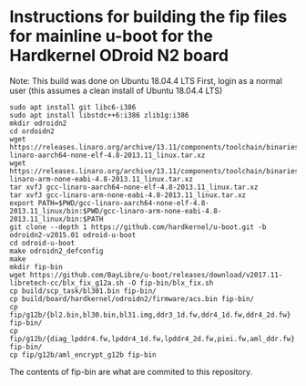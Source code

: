 # Instructions for building the fip files for mainline u-boot for the Hardkernel ODroid N2 board

Note: This build was done on Ubuntu 18.04.4 LTS
First, login as a normal user (this assumes a clean install of Ubuntu 18.04.4 LTS)
~~~~~
sudo apt install git libc6-i386
sudo apt install libstdc++6:i386 zlib1g:i386
mkdir odroidn2
cd ordoidn2
wget https://releases.linaro.org/archive/13.11/components/toolchain/binaries/gcc-linaro-aarch64-none-elf-4.8-2013.11_linux.tar.xz
wget https://releases.linaro.org/archive/13.11/components/toolchain/binaries/gcc-linaro-arm-none-eabi-4.8-2013.11_linux.tar.xz
tar xvfJ gcc-linaro-aarch64-none-elf-4.8-2013.11_linux.tar.xz
tar xvfJ gcc-linaro-arm-none-eabi-4.8-2013.11_linux.tar.xz
export PATH=$PWD/gcc-linaro-aarch64-none-elf-4.8-2013.11_linux/bin:$PWD/gcc-linaro-arm-none-eabi-4.8-2013.11_linux/bin:$PATH
git clone --depth 1 https://github.com/hardkernel/u-boot.git -b odroidn2-v2015.01 odroid-u-boot
cd odroid-u-boot
make odroidn2_defconfig
make
mkdir fip-bin
wget https://github.com/BayLibre/u-boot/releases/download/v2017.11-libretech-cc/blx_fix_g12a.sh -O fip-bin/blx_fix.sh
cp build/scp_task/bl301.bin fip-bin/
cp build/board/hardkernel/odroidn2/firmware/acs.bin fip-bin/
cp fip/g12b/{bl2.bin,bl30.bin,bl31.img,ddr3_1d.fw,ddr4_1d.fw,ddr4_2d.fw} fip-bin/
cp fip/g12b/{diag_lpddr4.fw,lpddr4_1d.fw,lpddr4_2d.fw,piei.fw,aml_ddr.fw} fip-bin/
cp fip/g12b/aml_encrypt_g12b fip-bin
~~~~~
The contents of fip-bin are what are commited to this repository.